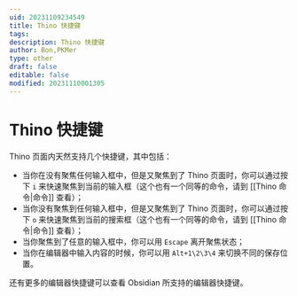 ```yaml
---
uid: 20231109234549
title: Thino 快捷键
tags: 
description: Thino 快捷键
author: Bon,PKMer
type: other
draft: false
editable: false
modified: 20231110001305
---
```


# Thino 快捷键

Thino 页面内天然支持几个快捷键，其中包括：

- 当你在没有聚焦任何输入框中，但是又聚焦到了 Thino 页面时，你可以通过按下 `i` 来快速聚焦到当前的输入框（这个也有一个同等的命令，请到 [[Thino 命令|命令]] 查看）；
- 当你没有聚焦到任何输入框中，但是又聚焦到了 Thino 页面时，你可以通过按下 `o` 来快速聚焦到当前的搜索框（这个也有一个同等的命令，请到 [[Thino 命令|命令]] 查看）；
- 当你聚焦到了任意的输入框中，你可以用 `Escape` 离开聚焦状态；
- 当你在编辑器中输入内容的时候，你可以用 `Alt+1\2\3\4` 来切换不同的保存位置。

还有更多的编辑器快捷键可以查看 Obsidian 所支持的编辑器快捷键。
